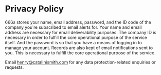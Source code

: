 # Privacy Policy

666a stores your name, email address, password, and the ID code of the company you're subscribed to email alerts for. Your name and email address are necessary for email deliverability purposes. The company ID is necessary in order to fulfill the core operational purpose of the service itself. And the password is so that you have a means of logging in to manage your account. Records are also kept of email notifications sent to you. This is necessary to fulfill the core operational purpose of the service.

Email henry@catalinismith.com for any data protection-related enquiries or requests.
